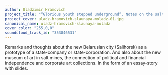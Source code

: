 ```yaml
---
author: Uladzimir Hramovich
project_title: "“Glorious youth stepped underground”. Notes on the salt galleries as museums of the corporation-state"
project_cover: uladz-hramovich-slaunaya-moladz-01.jpg
canonical_name: uladz-hramovich-slaunaya-moladz
cover_color: "255,0,0"
soundcloud_track_id: "353846531"
---
```


Remarks and thoughts about the new Belarusian city (Salihorsk) as a prototype of a state-company or state-corporation. And also about the new museum of art in salt mines, the connection of political and financial independence and corporate art collections.
In the form of an essay-story with slides.